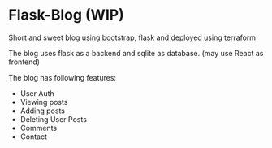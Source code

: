 # Flask-Blog (WIP)
Short and sweet blog using bootstrap, flask and deployed using terraform

The blog uses flask as a backend and sqlite as database. (may use React as frontend)

The blog has following features:
- User Auth
- Viewing posts
- Adding posts
- Deleting User Posts
- Comments
- Contact
